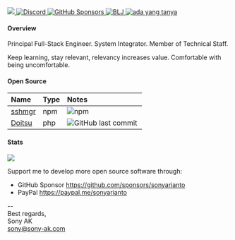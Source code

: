 <a href="https://sony-ak.com" target="_blank">
  <img src="https://komarev.com/ghpvc/?username=sonyarianto&color=blueviolet&style=flat">
</a>
<a href="https://discord.com/channels/1089563520988893306/1089563522100375604" target="_blank">
  <img alt="Discord" src="https://img.shields.io/discord/1089563520988893306">
</a>
<a href="https://github.com/sponsor/sonyarianto" target="_blank">
  <img alt="GitHub Sponsors" src="https://img.shields.io/github/sponsors/sonyarianto">
</a>
<a href="https://youtube.com/@bljdev" target="_blank">
  <img alt="BLJ" src="https://img.shields.io/youtube/channel/views/UCTgD0-13PPQux8zZ6UQTYLA?style=social">
</a>
<a href="https://youtube.com/@adayangtanya" target="_blank">
  <img alt="ada yang tanya" src="https://img.shields.io/youtube/channel/views/UCD5gydSn9mTyZruSR0Filvw?style=social">
</a>

#### Overview

Principal Full-Stack Engineer. System Integrator. Member of Technical Staff.

Keep learning, stay relevant, relevancy increases value. Comfortable with being uncomfortable.

#### Open Source

| Name | Type | Notes |
|:-|:-|:-|
| <a href="https://npmjs.com/package/sshmgr" target="_blank">sshmgr</a> | npm | <a href="https://npmjs.com/package/sshmgr" target="_blank"><img align="left" alt="npm" src="https://img.shields.io/npm/dt/sshmgr" alt=""/></a> |
| <a href="https://github.com/sonyarianto/doitsu" target="_blank">Doitsu</a> | php | <a href="https://github.com/sonyarianto/doitsu" target="_blank"><img align="left" alt="GitHub last commit" src="https://img.shields.io/github/last-commit/sonyarianto/doitsu"></a> |

#### Stats
![](https://github-readme-stats-ten-gilt.vercel.app/api?username=sonyarianto&show_icons=true&count_private=true&theme=)

Support me to develop more open source software through:

- GitHub Sponsor https://github.com/sponsors/sonyarianto
- PayPal https://paypal.me/sonyarianto

--<br>
Best regards,<br>
Sony AK<br>
sony@sony-ak.com
